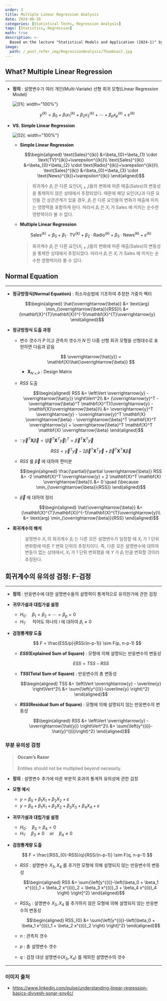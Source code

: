 ```yaml
---
order: 3
title: Multiple Linear Regression Analysis
date: 2024-06-26
categories: [Statistical Techs, Regression Analysis]
tags: [Statistics, Regression]
math: true
description: >-
  Based on the lecture "Statistical Models and Application (2024-1)" by Prof. Yeo Jin Chung, Dept. of Data Science, The Grad. School, Kookmin Univ.
image:
  path: /_post_refer_img/RegressionAnalysis/Thumbnail.jpg
---
```


## What? Multiple Linear Regression
-----

- **정의** : 설명변수가 여러 개인(Multi-Variate) 선형 회귀 모형(Linear Regression Model)

    ![01](/_post_refer_img/RegressionAnalysis/03-01.png){: width="100%"}

    $$
    y^{(k)}=\beta_{0}+\beta_{1}x_{1}^{(k)}+\beta_{2}x_{2}^{(k)}+\cdots+\beta_{p}x_{p}^{(k)}+\varepsilon^{(k)}
    $$

- **VS. Simple Linear Regression**

    ![02](/_post_refer_img/RegressionAnalysis/03-02.jpeg){: width="100%"}

    - **Simple Linear Regression**

        $$\begin{aligned}
        \text{Sales}^{(k)}
        &=\beta_{0}+\beta_{1} \cdot \text{TV}^{(k)}+\varepsilon^{(k)}\\
        \text{Sales}^{(k)}
        &=\beta_{0}+\beta_{2} \cdot \text{Radio}^{(k)}+\varepsilon^{(k)}\\
        \text{Sales}^{(k)}
        &=\beta_{0}+\beta_{3} \cdot \text{News}^{(k)}+\varepsilon^{(k)}
        \end{aligned}$$

        > 회귀계수 $\beta_{i}$ 은 다른 요인($X_{j \ne i}$)들의 변화에 따른 매출($\text{Sales}$)의 변동성을 통제하지 않은 상태에서 추정되었다. 때문에 해당 요인($X_{i}$)과 다른 요인들 간 상관관계가 있을 경우, $\beta_{i}$ 은 다른 요인들의 변화가 매출에 미치는 영향력을 포함하게 된다. 따라서 $\beta_{i}$ 은 $X_{i}$ 가 $\text{Sales}$ 에 미치는 순수한 영향력이라 볼 수 없다.

    - **Multiple Linear Regression**

        $$
        \text{Sales}^{(k)}=\beta_{0}+\beta_{1} \cdot \text{TV}^{(k)}+\beta_{2} \cdot \text{Radio}^{(k)}+\beta_{3} \cdot \text{News}^{(k)}+\varepsilon^{(k)}
        $$

        > 회귀계수 $\beta_{i}$ 은 다른 요인($X_{j \ne i}$)들의 변화에 따른 매출($\text{Sales}$)의 변동성을 통제한 상태에서 추정되었다. 따라서 $\beta_{i}$ 은 $X_{i}$ 가 $\text{Sales}$ 에 미치는 순수한 영향력이라 볼 수 있다.

## Normal Equation
-----

- **정규방정식(Normal Equation)** : 최소자승법에 기초하여 추정한 가중치 벡터

    $$\begin{aligned}
    \hat{\overrightarrow{\beta}}
    &= \text{arg} \min_{\overrightarrow{\beta}}{RSS}\\
    &= (\mathbf{X}^{T}\mathbf{X})^{-1}\mathbf{X}^{T}\overrightarrow{y}
    \end{aligned}$$

- **정규방정식 도출 과정**
    - 변수 갯수가 $P$ 이고 관측치 갯수가 $N$ 인 다중 선형 회귀 모형을 선형대수로 표현하면 다음과 같음 

        $$
        \overrightarrow{\hat{y}} = \mathbf{X}\hat{\overrightarrow{\beta}}
        $$

        - $\mathbf{X}_{N \times P}$ : Design Matrix

    - $RSS$ 도출

        $$\begin{aligned}
        RSS
        &= \left\Vert \overrightarrow{y} - \overrightarrow{\hat{y}} \right\Vert^2\\
        &= (\overrightarrow{y}^T - \overrightarrow{\beta}^T \mathbf{X}^T)(\overrightarrow{y} - \mathbf{X}\overrightarrow{\beta})\\
        &= \overrightarrow{y}^T \overrightarrow{y} - \overrightarrow{y}^T \mathbf{X} \overrightarrow{\beta} - \overrightarrow{\beta}^T \mathbf{X}^T \overrightarrow{y} + \overrightarrow{\beta}^T \mathbf{X}^T \mathbf{X} \overrightarrow{\beta}
        \end{aligned}$$

    - $\because \overrightarrow{y}^T \mathbf{X} \overrightarrow{\beta} = \left(\overrightarrow{\beta}^T \mathbf{X}^T \overrightarrow{y}\right)^T = \overrightarrow{\beta}^T \mathbf{X}^T \overrightarrow{y}$

        $$
        RSS = \overrightarrow{y}^T \overrightarrow{y} - 2 \overrightarrow{\beta}^T \mathbf{X}^T \overrightarrow{y} + \overrightarrow{\beta}^T \mathbf{X}^T \mathbf{X} \overrightarrow{\beta}
        $$

    - $RSS$ 를 $\overrightarrow{\beta}$ 에 대하여 편미분

        $$\begin{aligned}
        \frac{\partial}{\partial \overrightarrow{\beta}} RSS
        &= -2 \mathbf{X}^T \overrightarrow{y} + 2 \mathbf{X}^T \mathbf{X} \overrightarrow{\beta}\\
        &= 0 \quad (\because \min_{\overrightarrow{\beta}}{RSS})
        \end{aligned}$$

    - $\overrightarrow{\beta}$ 에 대하여 정리

        $$\begin{aligned}
        \hat{\overrightarrow{\beta}}
        &= (\mathbf{X}^{T}\mathbf{X})^{-1}\mathbf{X}^{T}\overrightarrow{y}\\
        &= \text{arg} \min_{\overrightarrow{\beta}}{RSS}
        \end{aligned}$$

- **회귀계수의 해석**

    > 설명변수 $X_{i}$ 의 회귀계수 $\beta_{i}$ 는 다른 모든 설명변수가 일정할 때 $X_{i}$ 가 $1$ 단위 변화함에 따른 $Y$ 변화 단위의 추정치이다. 즉, 다른 모든 설명변수에 대하여 변동이 없는 상태에서, $X_{i}$ 가 $1$ 단위 변화했을 때 $Y$ 가 $\beta_{i}$ 만큼 변화할 것이라 추정된다.

## 회귀계수의 유의성 검정: F-검정
-----

- **정의** : 반응변수에 대한 설명변수들의 설명력이 통계적으로 유의한가에 관한 검정

- **귀무가설과 대립가설 설정**
    - $H_{0}: \quad \beta_1=\beta_2 =\cdots =\beta_p=0$
    - $H_{1}: \quad$ 적어도 하나의 $i$ 에 대하여 $\beta_{i} \ne 0$

- **검정통계량 도출**

    $$
    F
    = \frac{ESS/p}{RSS/(n-p-1)} \sim F(p, n-p-1)
    $$

    - **$ESS$(Explained Sum of Square)** : 모형에 의해 설명되는 반응변수의 변동성

        $$
        ESS=TSS-RSS
        $$

    - **$TSS$(Total Sum of Square)** : 반응변수의 총 변동성

        $$\begin{aligned}
        TSS
        &= \left\Vert \overrightarrow{y} - \overline{y} \right\Vert^2\\
        &= \sum{\left(y^{(i)}-\overline{y} \right)^2}
        \end{aligned}$$

    - **$RSS$(Residual Sum of Square)** : 모형에 의해 설명되지 않는 반응변수의 변동성

        $$\begin{aligned}
        RSS
        &= \left\Vert \overrightarrow{y} - \overrightarrow{\hat{y}} \right\Vert^2\\
        &= \sum{\left(y^{(i)}-\hat{y}^{(i)}\right)^2}
        \end{aligned}$$

### 부분 유의성 검정

> #### Occam’s Razor
> Entities should not be multiplied beyond necessity.

- **정의** : 설명변수 추가에 따른 부분적 효과의 통계적 유의성에 관한 검정

- **모형 예시**
    - $y=\beta_0 + \beta_1 X_1 + \beta_2 X_2 + \varepsilon$
    - $y=\beta_0 + \beta_1 X_1 + \beta_2 X_2 + \beta_3 X_3 + \beta_4 X_4 + \varepsilon$

- **귀무가설과 대립가설 설정**
    - $H_{0}: \quad \beta_3=\beta_4=0$
    - $H_{1}: \quad \beta_{3} \ne 0 \quad \text{or} \quad \beta_{4} \ne 0$

- **검정통계량 도출**

    $$
    F
    = \frac{(RSS_{0}-RSS)/q}{RSS/(n-p-1)} \sim F(q, n-p-1)
    $$

    - $RSS$ : 설명변수 $X_{3}, X_{4}$ 를 추가한 모형에 의해 설명되지 않는 반응변수의 변동성

        $$\begin{aligned}
        RSS
        &= \sum{\left[y^{(i)}-\left(\beta_0 + \beta_1 x^{(i)}_1 + \beta_2 x^{(i)}_2 + \beta_3 x^{(i)}_3 + \beta_4 x^{(i)}_4 \right) \right]^2}
        \end{aligned}$$

    - $RSS_{0}$ : 설명변수 $X_{3}, X_{4}$ 를 추가하지 않은 모형에 의해 설명되지 않는 반응변수의 변동성

        $$\begin{aligned}
        RSS_{0}
        &= \sum{\left[y^{(i)}-\left(\beta_0 + \beta_1 x^{(i)}_1 + \beta_2 x^{(i)}_2 \right) \right]^2}
        \end{aligned}$$

    - $n$ : 관측치 갯수
    - $p$ : 총 설명변수 갯수
    - $q$ : 검정 대상 설명변수($X_{3}, X_{4}$) 를 제외한 설명변수의 갯수

-----

### 이미지 출처

- https://www.linkedin.com/pulse/understanding-linear-regression-basics-divyesh-sonar-snv4c/
